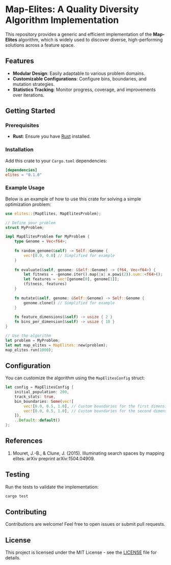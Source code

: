 
# Map-Elites: A Quality Diversity Algorithm Implementation

This repository provides a generic and efficient implementation of the **Map-Elites** algorithm, 
which is widely used to discover diverse, high-performing solutions across a feature space.

## Features
- **Modular Design**: Easily adaptable to various problem domains.
- **Customizable Configurations**: Configure bins, boundaries, and mutation strategies.
- **Statistics Tracking**: Monitor progress, coverage, and improvements over iterations.

## Getting Started

### Prerequisites
- **Rust**: Ensure you have [Rust](https://www.rust-lang.org/) installed.

### Installation
Add this crate to your `Cargo.toml` dependencies:

```toml
[dependencies]
elites = "0.1.0"
```

### Example Usage

Below is an example of how to use this crate for solving a simple optimization problem:

```rust
use elites::{MapElites, MapElitesProblem};

// Define your problem
struct MyProblem;

impl MapElitesProblem for MyProblem {
    type Genome = Vec<f64>;
    
    fn random_genome(&self) -> Self::Genome {
        vec![0.0, 0.0] // Simplified for example
    }
    
    fn evaluate(&self, genome: &Self::Genome) -> (f64, Vec<f64>) {
        let fitness = -genome.iter().map(|x| x.powi(2)).sum::<f64>();
        let features = vec![genome[0], genome[1]];
        (fitness, features)
    }
    
    fn mutate(&self, genome: &Self::Genome) -> Self::Genome {
        genome.clone() // Simplified for example
    }
    
    fn feature_dimensions(&self) -> usize { 2 }
    fn bins_per_dimension(&self) -> usize { 10 }
}

// Use the algorithm
let problem = MyProblem;
let mut map_elites = MapElites::new(problem);
map_elites.run(1000);
```

## Configuration

You can customize the algorithm using the `MapElitesConfig` struct:

```rust
let config = MapElitesConfig {
    initial_population: 200,
    track_stats: true,
    bin_boundaries: Some(vec![
        vec![0.0, 0.5, 1.0], // Custom boundaries for the first dimension
        vec![0.0, 0.5, 1.0], // Custom boundaries for the second dimension
    ]),
    ..Default::default()
};
```

## References

1. Mouret, J.-B., & Clune, J. (2015). Illuminating search spaces by mapping elites. arXiv preprint arXiv:1504.04909.
## Testing

Run the tests to validate the implementation:

```bash
cargo test
```

## Contributing

Contributions are welcome! Feel free to open issues or submit pull requests.

## License

This project is licensed under the MIT License - see the [LICENSE](LICENSE) file for details.
